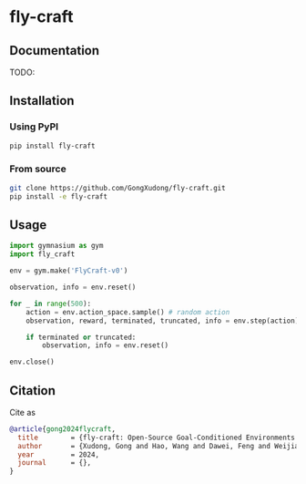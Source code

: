 # fly-craft

## Documentation

TODO:

## Installation

### Using PyPI

```bash
pip install fly-craft
```

### From source

```bash
git clone https://github.com/GongXudong/fly-craft.git
pip install -e fly-craft
```

## Usage

```python
import gymnasium as gym
import fly_craft

env = gym.make('FlyCraft-v0')

observation, info = env.reset()

for _ in range(500):
    action = env.action_space.sample() # random action
    observation, reward, terminated, truncated, info = env.step(action)

    if terminated or truncated:
        observation, info = env.reset()

env.close()
```

## Citation

Cite as

```bib
@article{gong2024flycraft,
  title        = {fly-craft: Open-Source Goal-Conditioned Environments for Fixed-Wing UAV Attitude Control},
  author       = {Xudong, Gong and Hao, Wang and Dawei, Feng and Weijia, Wang},
  year         = 2024,
  journal      = {},
}
```
